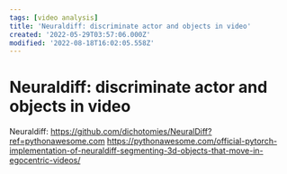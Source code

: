 ```yaml
---
tags: [video analysis]
title: 'Neuraldiff: discriminate actor and objects in video'
created: '2022-05-29T03:57:06.000Z'
modified: '2022-08-18T16:02:05.558Z'
---
```


# Neuraldiff: discriminate actor and objects in video

Neuraldiff:
 https://github.com/dichotomies/NeuralDiff?ref=pythonawesome.com
https://pythonawesome.com/official-pytorch-implementation-of-neuraldiff-segmenting-3d-objects-that-move-in-egocentric-videos/
